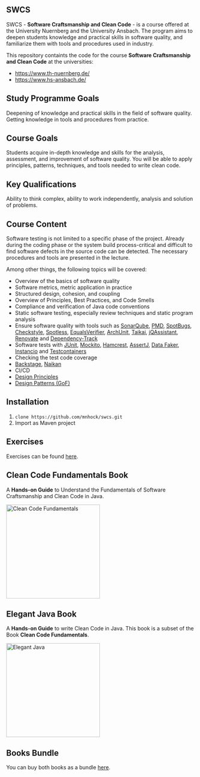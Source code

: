 ## SWCS

SWCS - **Software Craftsmanship and Clean Code** - is a course offered at the University Nuernberg and the University Ansbach. The program aims to deepen students knowledge and practical skills in software quality, and familiarize them with tools and procedures used in industry. 

This repository containts the code for the course **Software Craftsmanship and Clean Code** at the universities:

* https://www.th-nuernberg.de/
* https://www.hs-ansbach.de/

## Study Programme Goals
Deepening of knowledge and practical skills in the field of software quality. Getting knowledge in tools and procedures from practice.

## Course Goals
Students acquire in-depth knowledge and skills for the analysis, assessment, and improvement of software quality. You will be able to apply principles, patterns, techniques, and tools needed to write clean code.

## Key Qualifications
Ability to think complex, ability to work independently, analysis and solution of problems.

## Course Content
Software testing is not limited to a specific phase of the project. Already during the coding phase or the system build process-critical and difficult to find software defects in the source code can be detected. The necessary procedures and tools are presented in the lecture.    

Among other things, the following topics will be covered:

- Overview of the basics of software quality 
- Software metrics, metric application in practice 
- Structured design, cohesion, and coupling
- Overview of Principles, Best Practices, and Code Smells 
- Compliance and verification of Java code conventions
- Static software testing, especially review techniques and static program analysis 
- Ensure software quality with tools such as [SonarQube](https://www.sonarsource.com/), [PMD](https://pmd.github.io/), [SpotBugs](https://spotbugs.github.io/), [Checkstyle](https://checkstyle.sourceforge.io/), [Spotless](https://github.com/diffplug/spotless), [EqualsVerifier](https://jqno.nl/equalsverifier/), [ArchUnit](https://www.archunit.org/), [Taikai](https://github.com/enofex/taikai), [jQAssistant](https://github.com/jQAssistant), [Renovate](https://github.com/renovatebot/renovate) and [Dependency-Track](https://dependencytrack.org/)
- Software tests with [JUnit](https://junit.org/junit5/), [Mockito](https://site.mockito.org/), [Hamcrest](https://hamcrest.org/), [AssertJ](https://assertj.github.io/doc/), [Data Faker](https://www.datafaker.net/), [Instancio](https://www.instancio.org/) and [Testcontainers](https://testcontainers.com/)
- Checking the test code coverage
- [Backstage](https://backstage.io/), [Naikan](https://github.com/enofex/naikan)
- CI/CD
- [Design Principles][1]
- [Design Patterns (GoF)][2]

## Installation
1. `clone https://github.com/mnhock/swcs.git`
2. Import as Maven project

## Exercises

Exercises can be found [here][3].

## Clean Code Fundamentals Book

A **Hands-on Guide** to Understand the Fundamentals of Software Craftsmanship and Clean Code in Java.

<a href="https://leanpub.com/clean-code-fundamentals"><img src="https://d2sofvawe08yqg.cloudfront.net/clean-code-fundamentals/s_hero2x?1669711365" alt="Clean Code Fundamentals" width="250"/></a>


## Elegant Java Book

A **Hands-on Guide** to write Clean Code in Java. This book is a subset of the Book **Clean Code Fundamentals**.

<a href="https://leanpub.com/elegant-java"><img src="https://d2sofvawe08yqg.cloudfront.net/elegant-java/s_hero2x?1638774931" alt="Elegant Java" width="250"/></a>

## Books Bundle

You can buy both books as a bundle [here](https://leanpub.com/b/javacleancodefundamentals).


[1]: swcs-dp/README.md
[2]: swcs-gof/README.md
[3]: EXERCISES.md
